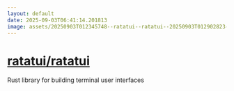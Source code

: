 ```yaml
---
layout: default
date: 2025-09-03T06:41:14.201813
image: assets/20250903T012345748--ratatui--ratatui--20250903T012902823--cropped.png
---
```


# [ratatui/ratatui](https://github.com/ratatui/ratatui)

Rust library for building terminal user interfaces
